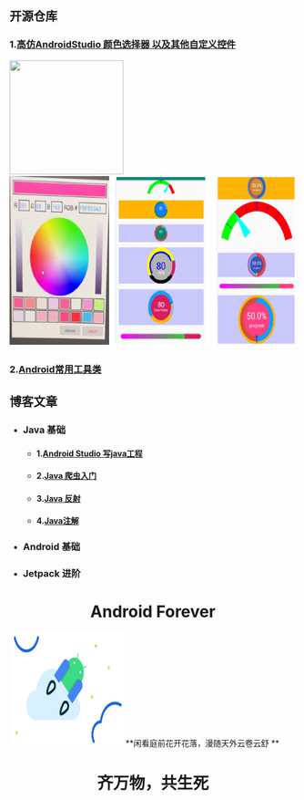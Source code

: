 ## 开源仓库 

### 1.[高仿AndroidStudio 颜色选择器 以及其他自定义控件](https://github.com/zhanpple/colorPicker)



<img src=".\getViewModelStore" width = "200" height = "200"/>


<img src=".\file\color_picker.png" height = "300"/>




###  2.[Android常用工具类](https://github.com/zhanpple/utils)




## 博客文章

- ### Java 基础
  - #### 1.[Android Studio 写java工程](https://juejin.im/post/6844904045274988551)

  - #### 2.[Java 爬虫入门](https://juejin.im/post/6844904104406286350)

  - #### 3.[Java 反射](https://juejin.im/user/483440848288045)

  - #### 4.[Java注解 ](https://juejin.im/post/6868557848591204360)

- ### Android 基础

- ###  Jetpack 进阶










# <center>Android Forever </center>

<img src=".\file\hero.svg" width = "200" height = "200"/> **闲看庭前花开花落，漫随天外云卷云舒 ** 

# <center> 齐万物，共生死 </center>

